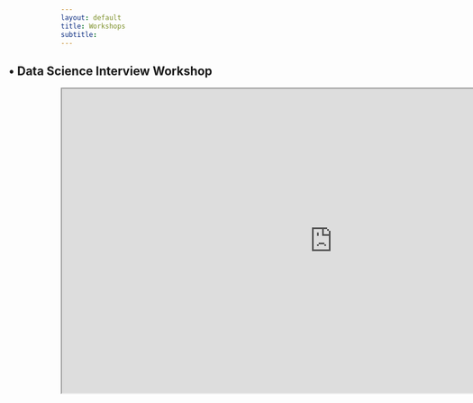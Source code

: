 ```yaml
---
layout: default
title: Workshops
subtitle:
---
```

<style>
h2   {position:"relative";
    transform: translate(-32.5%, 0px)}
</style>

<center>
<h2>• Data Science Interview Workshop</h2>
    <iframe src="https://drive.google.com/file/d/15J0dzn5V3y2M55Pplw1Cwj-3PbiG-GdB/preview" width="960" height="540"></iframe>
</center>